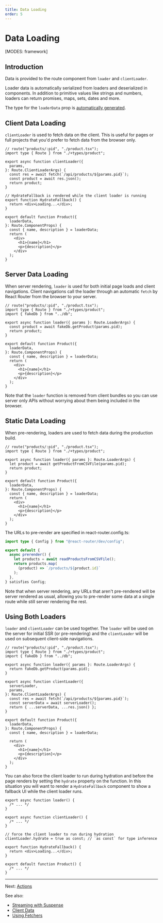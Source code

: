 ```yaml
---
title: Data Loading
order: 5
---
```


# Data Loading

[MODES: framework]

## Introduction

Data is provided to the route component from `loader` and `clientLoader`.

Loader data is automatically serialized from loaders and deserialized in components. In addition to primitive values like strings and numbers, loaders can return promises, maps, sets, dates and more.

The type for the `loaderData` prop is [automatically generated][type-safety].

## Client Data Loading

`clientLoader` is used to fetch data on the client. This is useful for pages or full projects that you'd prefer to fetch data from the browser only.

```tsx filename=app/product.tsx
// route("products/:pid", "./product.tsx");
import type { Route } from "./+types/product";

export async function clientLoader({
  params,
}: Route.ClientLoaderArgs) {
  const res = await fetch(`/api/products/${params.pid}`);
  const product = await res.json();
  return product;
}

// HydrateFallback is rendered while the client loader is running
export function HydrateFallback() {
  return <div>Loading...</div>;
}

export default function Product({
  loaderData,
}: Route.ComponentProps) {
  const { name, description } = loaderData;
  return (
    <div>
      <h1>{name}</h1>
      <p>{description}</p>
    </div>
  );
}
```

## Server Data Loading

When server rendering, `loader` is used for both initial page loads and client navigations. Client navigations call the loader through an automatic `fetch` by React Router from the browser to your server.

```tsx filename=app/product.tsx
// route("products/:pid", "./product.tsx");
import type { Route } from "./+types/product";
import { fakeDb } from "../db";

export async function loader({ params }: Route.LoaderArgs) {
  const product = await fakeDb.getProduct(params.pid);
  return product;
}

export default function Product({
  loaderData,
}: Route.ComponentProps) {
  const { name, description } = loaderData;
  return (
    <div>
      <h1>{name}</h1>
      <p>{description}</p>
    </div>
  );
}
```

Note that the `loader` function is removed from client bundles so you can use server only APIs without worrying about them being included in the browser.

## Static Data Loading

When pre-rendering, loaders are used to fetch data during the production build.

```tsx filename=app/product.tsx
// route("products/:pid", "./product.tsx");
import type { Route } from "./+types/product";

export async function loader({ params }: Route.LoaderArgs) {
  let product = await getProductFromCSVFile(params.pid);
  return product;
}

export default function Product({
  loaderData,
}: Route.ComponentProps) {
  const { name, description } = loaderData;
  return (
    <div>
      <h1>{name}</h1>
      <p>{description}</p>
    </div>
  );
}
```

The URLs to pre-render are specified in react-router.config.ts:

```ts filename=react-router.config.ts
import type { Config } from "@react-router/dev/config";

export default {
  async prerender() {
    let products = await readProductsFromCSVFile();
    return products.map(
      (product) => `/products/${product.id}`
    );
  },
} satisfies Config;
```

Note that when server rendering, any URLs that aren't pre-rendered will be server rendered as usual, allowing you to pre-render some data at a single route while still server rendering the rest.

## Using Both Loaders

`loader` and `clientLoader` can be used together. The `loader` will be used on the server for initial SSR (or pre-rendering) and the `clientLoader` will be used on subsequent client-side navigations.

```tsx filename=app/product.tsx
// route("products/:pid", "./product.tsx");
import type { Route } from "./+types/product";
import { fakeDb } from "../db";

export async function loader({ params }: Route.LoaderArgs) {
  return fakeDb.getProduct(params.pid);
}

export async function clientLoader({
  serverLoader,
  params,
}: Route.ClientLoaderArgs) {
  const res = await fetch(`/api/products/${params.pid}`);
  const serverData = await serverLoader();
  return { ...serverData, ...res.json() };
}

export default function Product({
  loaderData,
}: Route.ComponentProps) {
  const { name, description } = loaderData;

  return (
    <div>
      <h1>{name}</h1>
      <p>{description}</p>
    </div>
  );
}
```

You can also force the client loader to run during hydration and before the page renders by setting the `hydrate` property on the function. In this situation you will want to render a `HydrateFallback` component to show a fallback UI while the client loader runs.

```tsx filename=app/product.tsx
export async function loader() {
  /* ... */
}

export async function clientLoader() {
  /* ... */
}

// force the client loader to run during hydration
clientLoader.hydrate = true as const; // `as const` for type inference

export function HydrateFallback() {
  return <div>Loading...</div>;
}

export default function Product() {
  /* ... */
}
```

---

Next: [Actions](./actions)

See also:

- [Streaming with Suspense](../../how-to/suspense)
- [Client Data](../../how-to/client-data)
- [Using Fetchers](../../how-to/fetchers#loading-data)

[advanced_data_fetching]: ../tutorials/advanced-data-fetching
[data]: ../../api/react-router/data
[type-safety]: ../../explanation/type-safety
